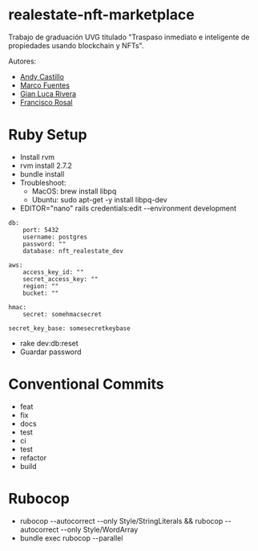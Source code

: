 # realestate-nft-marketplace

Trabajo de graduación UVG titulado "Traspaso inmediato e inteligente de propiedades usando blockchain y NFTs".

Autores:
- [Andy Castillo](https://github.com/Andy5am)
- [Marco Fuentes](https://github.com/marcofuentes05)
- [Gian Luca Rivera](https://github.com/LucaBia)
- [Francisco Rosal](https://github.com/FR98)



# Ruby Setup

- Install rvm
- rvm install 2.7.2
- bundle install
- Troubleshoot:
  - MacOS: brew install libpq
  - Ubuntu: sudo apt-get -y install libpq-dev
- EDITOR="nano" rails credentials:edit --environment development
```
db:
    port: 5432
    username: postgres
    password: ""
    database: nft_realestate_dev

aws:
    access_key_id: ""
    secret_access_key: ""
    region: ""
    bucket: ""

hmac:
    secret: somehmacsecret

secret_key_base: somesecretkeybase
```
- rake dev:db:reset
- Guardar password


# Conventional Commits
- feat
- fix
- docs
- test
- ci
- test
- refactor
- build

# Rubocop
- rubocop --autocorrect --only  Style/StringLiterals && rubocop --autocorrect --only  Style/WordArray
- bundle exec rubocop --parallel
